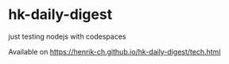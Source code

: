 # hk-daily-digest
just testing nodejs with codespaces

Available on https://henrik-ch.github.io/hk-daily-digest/tech.html

